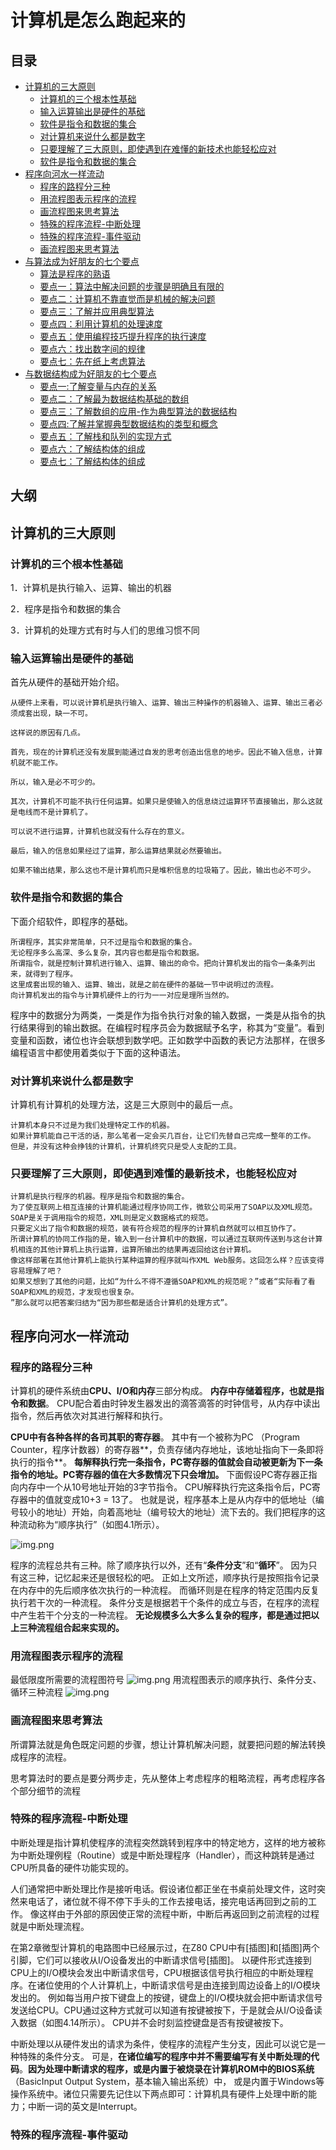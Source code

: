 # 计算机是怎么跑起来的
## 目录
- [计算机的三大原则](#计算机的三大原则)
    - [计算机的三个根本性基础](#计算机的三个根本性基础)
    - [输入运算输出是硬件的基础](#输入运算输出是硬件的基础)
    - [软件是指令和数据的集合](#软件是指令和数据的集合)
    - [对计算机来说什么都是数字](#计算机的三个根本性基础)
    - [只要理解了三大原则，即使遇到在难懂的新技术也能轻松应对](#只要理解了三大原则，即使遇到在难懂的新技术也能轻松应对)
    - [软件是指令和数据的集合](#软件是指令和数据的集合)
- [程序向河水一样流动](#程序向河水一样流动)
    - [程序的路程分三种](#程序的路程分三种)
    - [用流程图表示程序的流程](#用流程图表示程序的流程)
    - [画流程图来思考算法](#画流程图来思考算法)
    - [特殊的程序流程-中断处理](#特殊的程序流程-中断处理)
    - [特殊的程序流程-事件驱动](#特殊的程序流程-事件驱动)
    - [画流程图来思考算法](#画流程图来思考算法)
- [与算法成为好朋友的七个要点](#与算法成为好朋友的七个要点)
    - [算法是程序的熟语](#算法是程序的熟语)
    - [要点一：算法中解决问题的步骤是明确且有限的](#要点一：算法中解决问题的步骤是明确且有限的)
    - [要点二：计算机不靠直觉而是机械的解决问题](#要点二：计算机不靠直觉而是机械的解决问题)
    - [要点三：了解并应用典型算法](#要点三：了解并应用典型算法)
    - [要点四：利用计算机的处理速度](#要点四：利用计算机的处理速度)
    - [要点五：使用编程技巧提升程序的执行速度](#要点五：使用编程技巧提升程序的执行速度)
    - [要点六：找出数字间的规律](#要点六：找出数字间的规律)
    - [要点七：先在纸上考虑算法](#要点七：先在纸上考虑算法)
- [与数据结构成为好朋友的七个要点](#与数据结构成为好朋友的七个要点)
    - [要点一:了解变量与内存的关系](#要点一:了解变量与内存的关系)
    - [要点二：了解最为数据结构基础的数组](#要点二：了解最为数据结构基础的数组)
    - [要点三：了解数组的应用-作为典型算法的数据结构](#要点三：了解数组的应用-作为典型算法的数据结构)
    - [要点四:了解并掌握典型数据结构的类型和概念](#要点四:了解并掌握典型数据结构的类型和概念)
    - [要点五：了解栈和队列的实现方式](#要点五：了解栈和队列的实现方式)
    - [要点六：了解结构体的组成](#要点六：了解结构体的组成-作为典型算法的数据结构)
    - [要点七：了解结构体的组成](#要点七：了解链表和二叉树的实现方法)



## 大纲
## 计算机的三大原则
### 计算机的三个根本性基础

1．计算机是执行输入、运算、输出的机器

2．程序是指令和数据的集合

3．计算机的处理方式有时与人们的思维习惯不同

### 输入运算输出是硬件的基础

首先从硬件的基础开始介绍。

    从硬件上来看，可以说计算机是执行输入、运算、输出三种操作的机器输入、运算、输出三者必须成套出现，缺一不可。
    
    这样说的原因有几点。
    
    首先，现在的计算机还没有发展到能通过自发的思考创造出信息的地步。因此不输入信息，计算机就不能工作。
    
    所以，输入是必不可少的。
    
    其次，计算机不可能不执行任何运算。如果只是使输入的信息绕过运算环节直接输出，那么这就是电线而不是计算机了。
    
    可以说不进行运算，计算机也就没有什么存在的意义。
    
    最后，输入的信息如果经过了运算，那么运算结果就必然要输出。
    
    如果不输出结果，那么这也不是计算机而只是堆积信息的垃圾箱了。因此，输出也必不可少。

### 软件是指令和数据的集合
下面介绍软件，即程序的基础。

    所谓程序，其实非常简单，只不过是指令和数据的集合。
    无论程序多么高深、多么复杂，其内容也都是指令和数据。
    所谓指令，就是控制计算机进行输入、运算、输出的命令。把向计算机发出的指令一条条列出来，就得到了程序。
    这里成套出现的输入、运算、输出，就是之前在硬件的基础一节中说明过的流程。
    向计算机发出的指令与计算机硬件上的行为一一对应是理所当然的。

程序中的数据分为两类，一类是作为指令执行对象的输入数据，一类是从指令的执行结果得到的输出数据。在编程时程序员会为数据赋予名字，称其为“变量”。看到变量和函数，诸位也许会联想到数学吧。正如数学中函数的表记方法那样，在很多编程语言中都使用着类似于下面的这种语法。

### 对计算机来说什么都是数字

计算机有计算机的处理方法，这是三大原则中的最后一点。

    计算机本身只不过是为我们处理特定工作的机器。
    如果计算机能自己干活的话，那么笔者一定会买几百台，让它们先替自己完成一整年的工作。
    但是，并没有这种会挣钱的计算机，计算机终究只是受人支配的工具。

### 只要理解了三大原则，即使遇到难懂的最新技术，也能轻松应对

    计算机是执行程序的机器。程序是指令和数据的集合。
    为了使互联网上相互连接的计算机能通过程序协同工作，微软公司采用了SOAP以及XML规范。
    SOAP是关于调用指令的规范，XML则是定义数据格式的规范。
    只要定义出了指令和数据的规范，装有符合规范的程序的计算机自然就可以相互协作了。
    所谓计算机的协同工作指的是，输入到一台计算机中的数据，可以通过互联网传送到与这台计算机相连的其他计算机上执行运算，运算所输出的结果再返回给这台计算机。
    像这样部署在其他计算机上能执行某种运算的程序就叫作XML Web服务。这回怎么样？应该变得容易理解了吧？
    如果又想到了其他的问题，比如“为什么不得不遵循SOAP和XML的规范呢？”或者“实际看了看SOAP和XML的规范，才发现也很复杂。
    ”那么就可以把答案归结为“因为那些都是适合计算机的处理方式”。


## 程序向河水一样流动
### 程序的路程分三种
计算机的硬件系统由**CPU、I/O和内存**三部分构成。
**内存中存储着程序，也就是指令和数据**。
CPU配合着由时钟发生器发出的滴答滴答的时钟信号，从内存中读出指令，然后再依次对其进行解释和执行。

**CPU中有各种各样的各司其职的寄存器**。
其中有一个被称为PC （Program Counter，程序计数器）的寄存器**，负责存储内存地址，该地址指向下一条即将执行的指令**。
**每解释执行完一条指令，PC寄存器的值就会自动被更新为下一条指令的地址。PC寄存器的值在大多数情况下只会增加。**
下面假设PC寄存器正指向内存中一个从10号地址开始的3字节指令。
CPU解释执行完这条指令后，PC寄存器中的值就变成10+3 = 13了。
也就是说，程序基本上是从内存中的低地址（编号较小的地址）开始，向着高地址（编号较大的地址）流下去的。我们把程序的这种流动称为“顺序执行”（如图4.1所示）。

![img.png](images/yjsdcxlc.png)

程序的流程总共有三种。除了顺序执行以外，还有“**条件分支**”和“**循环**”。
因为只有这三种，记忆起来还是很轻松的吧。
正如上文所述，顺序执行是按照指令记录在内存中的先后顺序依次执行的一种流程。
而循环则是在程序的特定范围内反复执行若干次的一种流程。
条件分支是根据若干个条件的成立与否，在程序的流程中产生若干个分支的一种流程。
**无论规模多么大多么复杂的程序，都是通过把以上三种流程组合起来实现的。**

### 用流程图表示程序的流程
最低限度所需要的流程图符号
![img.png](images/lct.png)
用流程图表示的顺序执行、条件分支、循环三种流程
![img.png](images/szcxlct.png)

### 画流程图来思考算法
所谓算法就是角色既定问题的步骤，想让计算机解决问题，就要把问题的解法转换成程序的流程。

思考算法时的要点是要分两步走，先从整体上考虑程序的粗略流程，再考虑程序各个部分细节的流程

### 特殊的程序流程-中断处理
中断处理是指计算机使程序的流程突然跳转到程序中的特定地方，这样的地方被称为中断处理例程（Routine）或是中断处理程序（Handler），而这种跳转是通过CPU所具备的硬件功能实现的。

人们通常把中断处理比作是接听电话。假设诸位都正坐在书桌前处理文件，这时突然来电话了，诸位就不得不停下手头的工作去接电话，接完电话再回到之前的工作。
像这样由于外部的原因使正常的流程中断，中断后再返回到之前流程的过程就是中断处理流程。

在第2章微型计算机的电路图中已经展示过，在Z80 CPU中有[插图]和[插图]两个引脚，它们可以接收从I/O设备发出的中断请求信号[插图]。
以硬件形式连接到CPU上的I/O模块会发出中断请求信号，CPU根据该信号执行相应的中断处理程序。在诸位使用的个人计算机上，中断请求信号是由连接到周边设备上的I/O模块发出的。
例如每当用户按下键盘上的按键，键盘上的I/O模块就会把中断请求信号发送给CPU。CPU通过这种方式就可以知道有按键被按下，于是就会从I/O设备读入数据（如图4.14所示）。
CPU并不会时刻监控键盘是否有按键被按下。

中断处理以从硬件发出的请求为条件，使程序的流程产生分支，因此可以说它是一种特殊的条件分支。
可是，**在诸位编写的程序中并不需要编写有关中断处理的代码**。**因为处理中断请求的程序，或是内置于被烧录在计算机ROM中的BIOS系统**（BasicInput Output System，基本输入输出系统）中，
或是内置于Windows等操作系统中。诸位只需要先记住以下两点即可：计算机具有硬件上处理中断的能力；中断一词的英文是Interrupt。

### 特殊的程序流程-事件驱动
